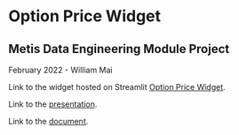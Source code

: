 # Option Price Widget
## Metis Data Engineering Module Project

February 2022 - William Mai

Link to the widget hosted on Streamlit [Option Price Widget](https://share.streamlit.io/zyzzyva1423/option_price_widget/main).

Link to the [presentation](https://github.com/zyzzyva1423/option_price_widget/blob/main/Data_Engineering_Project_William_Mai.pdf).

Link to the [document](https://github.com/zyzzyva1423/option_price_widget/blob/main/Data_Engineering_Write-Up_William_Mai.pdf).
